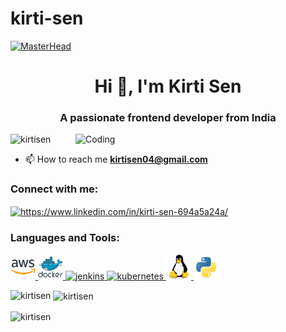 # kirti-sen


[![MasterHead](https://d1.awsstatic.com/events/aws-hosted-events/2019/APAC/modern%20applications/bannermasthead-v3.1ba6a781ac6b995c915ab1a527fe335008b72eca.gif)](https://github.com/kirtisen)
<h1 align="center">Hi 👋, I'm Kirti Sen</h1>
<h3 align="center">A passionate frontend developer from India</h3>
<img align="right" alt="Coding" width="400" src="https://user-images.githubusercontent.com/62280849/128852791-6fb73a65-29a6-4c5e-84c5-e8372ac2bd77.gif">

<p align="left"> <img src="https://komarev.com/ghpvc/?username=kirtisen&label=Profile%20views&color=0e75b6&style=flat" alt="kirtisen" /> </p>

- 📫 How to reach me **kirtisen04@gmail.com**

<h3 align="left">Connect with me:</h3>
<p align="left">
<a href="https://linkedin.com/in/https://www.linkedin.com/in/kirti-sen-694a5a24a/" target="blank"><img align="center" src="https://raw.githubusercontent.com/rahuldkjain/github-profile-readme-generator/master/src/images/icons/Social/linked-in-alt.svg" alt="https://www.linkedin.com/in/kirti-sen-694a5a24a/" height="30" width="40" /></a>
</p>

<h3 align="left">Languages and Tools:</h3>
<p align="left"> <a href="https://aws.amazon.com" target="_blank" rel="noreferrer"> <img src="https://raw.githubusercontent.com/devicons/devicon/master/icons/amazonwebservices/amazonwebservices-original-wordmark.svg" alt="aws" width="40" height="40"/> </a> <a href="https://www.docker.com/" target="_blank" rel="noreferrer"> <img src="https://raw.githubusercontent.com/devicons/devicon/master/icons/docker/docker-original-wordmark.svg" alt="docker" width="40" height="40"/> </a> <a href="https://www.jenkins.io" target="_blank" rel="noreferrer"> <img src="https://www.vectorlogo.zone/logos/jenkins/jenkins-icon.svg" alt="jenkins" width="40" height="40"/> </a> <a href="https://kubernetes.io" target="_blank" rel="noreferrer"> <img src="https://www.vectorlogo.zone/logos/kubernetes/kubernetes-icon.svg" alt="kubernetes" width="40" height="40"/> </a> <a href="https://www.linux.org/" target="_blank" rel="noreferrer"> <img src="https://raw.githubusercontent.com/devicons/devicon/master/icons/linux/linux-original.svg" alt="linux" width="40" height="40"/> </a> <a href="https://www.python.org" target="_blank" rel="noreferrer"> <img src="https://raw.githubusercontent.com/devicons/devicon/master/icons/python/python-original.svg" alt="python" width="40" height="40"/> </a> </p>

<p><img align="left" src="https://github-readme-stats.vercel.app/api/top-langs?username=kirtisen&show_icons=true&locale=en&layout=compact" alt="kirtisen" /></p>

<p>&nbsp;<img align="center" src="https://github-readme-stats.vercel.app/api?username=kirtisen&show_icons=true&locale=en" alt="kirtisen" /></p>

<p><img align="center" src="https://github-readme-streak-stats.herokuapp.com/?user=kirtisen&" alt="kirtisen" /></p>
